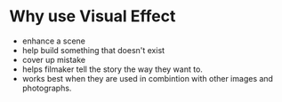 # Why use Visual Effect

- enhance a scene
- help build something that doesn't exist
- cover up mistake
- helps filmaker tell the story the way they want to.
- works best when they are used in combintion with other images and photographs.